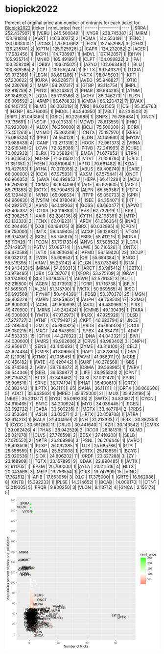 # biopick2022
Percent of original price and number of entrants for each ticket for [Biopick2022](https://twitter.com/hashtag/Biopick2022)
|ticker | nrml_price| freq|
|:------|----------:|----:|
|SRRA   | 252.437907|    1|
|VERU   | 245.500849|    1|
|VYGR   | 238.745387|    2|
|MIRM   | 158.181818|    1|
|ASRT   | 146.330275|    2|
|ADMA   | 142.553191|    1|
|FENC   | 130.000000|    2|
|VCNX   | 129.807692|    1|
|EIGR   | 127.552987|    3|
|CFRX   | 126.235741|    2|
|OPTN   | 125.925926|    2|
|CAPR   | 124.232082|    2|
|ACER   | 117.982456|    1|
|DCPH   | 114.738997|    1|
|MDVL   | 107.142857|    1|
|BHVN   | 105.935714|    1|
|MNKD   | 105.491991|    1|
|CLPT   | 104.099822|    3|
|IPA    | 103.358209|    4|
|OBSV   | 103.015075|    1|
|AZYO   | 102.063492|    1|
|BLU    | 100.869565|    2|
|ICPT   | 100.552474|    1|
|ETTX   |  99.543379|    1|
|TCDA   |  99.372385|    1|
|LEGN   |  98.691266|    1|
|NKTX   |  98.045603|    1|
|KPTI   |  97.200622|    5|
|KURA   |  96.928571|    1|
|AVEO   |  95.948827|    1|
|OTIC   |  94.230769|    2|
|IMMP   |  94.207317|    4|
|GTBP   |  93.114754|    1|
|IMPL   |  92.815759|    2|
|PRTG   |  90.214352|    7|
|PHAR   |  89.644295|    1|
|ATNM   |  89.184692|    3|
|LQDA   |  88.706366|    2|
|ACHV   |  88.046273|    1|
|FUSN   |  88.009592|    2|
|ARMP   |  86.678832|    1|
|GMDA   |  86.220472|    7|
|DVAX   |  86.140725|    1|
|RLMD   |  86.063019|    3|
|VIRI   |  86.021505|    1|
|CSII   |  85.356763|    1|
|HZNP   |  84.716035|    1|
|MDGL   |  84.540950|    3|
|VBLT   |  82.233503|    2|
|SRPT   |  81.043865|    1|
|GBIO   |  80.225989|    1|
|SNPX   |  79.788484|    1|
|ONCY   |  79.136691|    1|
|NSCIF  |  79.013333|    1|
|MDWD   |  78.813559|    1|
|PHIO   |  76.920000|    4|
|ALDX   |  76.250000|    2|
|BCLI   |  75.500000|    2|
|BCRX   |  75.451263|    6|
|MNMD   |  75.362319|    1|
|CNTX   |  75.187970|    1|
|XERS   |  75.085324|   12|
|PPBT   |  74.550128|    1|
|ELDN   |  74.149660|    3|
|MYOV   |  73.988439|    4|
|CANF   |  73.271318|    2|
|HOOK   |  72.961373|    2|
|VRNA   |  72.619048|    2|
|LGVN   |  72.328086|    1|
|PRVB   |  72.241993|    2|
|QURE   |  72.082932|    1|
|BLRX   |  72.058824|    1|
|BMEA   |  71.677852|    1|
|LTRN   |  71.661654|    3|
|NGENF  |  71.361502|    2|
|VTVT   |  71.356784|    3|
|CRDL   |  71.351351|    2|
|FGEN   |  70.851064|    1|
|APTO   |  70.681482|    8|
|KZIA   |  70.427553|    1|
|ATHA   |  70.376055|    2|
|ABUS   |  69.408740|    8|
|DARE   |  68.000000|    2|
|CCXI   |  67.975831|    1|
|AXSM   |  67.575441|    4|
|ONCT   |  66.960352|   15|
|SAVA   |  66.498852|    7|
|HEPA   |  66.412281|    2|
|ACIU   |  66.262626|    1|
|CRMD   |  65.934066|    1|
|AGE    |  65.926605|    1|
|ACET   |  65.751858|    2|
|BCTX   |  65.700483|    3|
|ALPN   |  65.559567|    1|
|FSTX   |  65.139442|    8|
|NVNO   |  65.098634|    1|
|TFFP   |  65.050733|    2|
|SPPI   |  64.960630|    2|
|VSTM   |  64.878049|    4|
|ISEE   |  64.354071|    1|
|IKT    |  64.292517|    2|
|ASND   |  64.149263|    1|
|GOSS   |  63.660477|    1|
|APVO   |  63.405337|    3|
|CTXR   |  63.116883|    1|
|BVS    |  62.732919|    1|
|LBPS   |  62.308257|    1|
|XAIR   |  62.288136|    8|
|CYTH   |  62.198391|    2|
|MTP    |  62.133333|    2|
|TENX   |  62.019231|    1|
|ARDX   |  61.036364|    5|
|INAB   |  60.364465|    1|
|XXII   |  60.194175|    3|
|IBRX   |  60.032895|    4|
|OPGN   |  59.750000|    1|
|IMTX   |  59.449405|    2|
|ACXP   |  59.129831|    1|
|VTGN   |  58.974359|    2|
|BCEL   |  58.745875|    1|
|FBRX   |  58.411215|    1|
|MDNA   |  58.110429|   11|
|TCON   |  57.761733|    6|
|ANVS   |  57.508532|    3|
|LCTX   |  57.142857|    1|
|PSTV   |  57.085714|    1|
|NUWE   |  56.710526|    1|
|ONTX   |  56.470588|    1|
|LVTX   |  56.363636|    4|
|AFMD   |  56.159420|   23|
|OCUP   |  56.032172|    3|
|EVGN   |  55.908537|    1|
|QSI    |  55.654384|    1|
|BNGO   |  55.518395|    1|
|ARAV   |  55.251142|    4|
|CLGN   |  55.073346|    1|
|BTAI   |  54.943433|    5|
|MRNA   |  54.000313|    1|
|ARCT   |  53.985412|    1|
|DBTX   |  53.978495|    1|
|UBX    |  53.287671|    1|
|XFOR   |  53.275109|    3|
|GRAY   |  53.174863|    1|
|SLS    |  53.164557|    1|
|ARWR   |  52.579185|    3|
|AUTL   |  52.215800|    9|
|AGEN   |  52.173913|    2|
|TCRR   |  51.716738|    1|
|BFLY   |  51.569507|    1|
|ALZN   |  51.315790|    1|
|VKTX   |  50.869565|    4|
|IPSC   |  50.693569|    1|
|PYNKF  |  50.464396|    1|
|PDSB   |  50.370370|   25|
|IMGN   |  49.865229|    1|
|AMRN   |  49.851632|    1|
|AUPH   |  49.759508|   17|
|SGMO   |  49.600000|    7|
|ACHL   |  49.500998|    2|
|AVXL   |  49.480969|    2|
|PIRS   |  49.470900|   11|
|MRNS   |  49.242424|    1|
|CMMB   |  49.130435|    1|
|TARA   |  48.000000|    1|
|YMTX   |  47.972973|    1|
|PLRX   |  47.925926|    1|
|CLSD   |  47.272727|    2|
|ATNF   |  47.179487|    2|
|CKPT   |  46.623794|    9|
|JNCE   |  45.748503|    1|
|GMTX   |  45.360825|    1|
|ARDS   |  45.064378|    1|
|OCUL   |  45.050215|    8|
|MXCT   |  44.847890|    1|
|SYBX   |  44.834711|    2|
|ADAP   |  44.533333|   15|
|GTHX   |  44.270323|    2|
|DNA    |  44.043321|    2|
|BIVI   |  44.000000|    1|
|AMRS   |  43.992606|    2|
|CRVS   |  43.983402|    3|
|ONPH   |  43.950617|    1|
|SENS   |  43.445693|    1|
|ZYME   |  43.319100|    2|
|CELZ   |  42.624434|    1|
|CMPS   |  41.809955|    1|
|RAPT   |  41.328614|    1|
|IOVA   |  41.121006|    1|
|CTMX   |  41.108545|    1|
|PAVM   |  41.056911|    9|
|MCRB   |  40.456182|    1|
|FATE   |  40.420442|    1|
|SURF   |  40.376569|    1|
|GBS    |  39.874564|    2|
|VBIV   |  39.794872|    2|
|DRMA   |  39.568965|    1|
|VERV   |  39.544346|    1|
|SEEL   |  39.539877|    3|
|LIFE   |  38.955823|    2|
|OPNT   |  38.715432|    1|
|BTTX   |  37.849462|    1|
|GLSI   |  37.032470|    1|
|SPRB   |  36.995516|    1|
|SRNE   |  36.774194|    1|
|PHAT   |  36.400610|    1|
|GRTX   |  36.383442|    1|
|LPTX   |  36.111111|   65|
|SANA   |  36.111111|    1|
|ORTX   |  36.060606|    5|
|ADCT   |  35.643563|    1|
|MREO   |  35.625000|   21|
|IMUX   |  35.423198|    5|
|NBSE   |  35.231317|    1|
|BYSI   |  35.099338|    2|
|SWTX   |  34.833817|    1|
|CYCN   |  34.610465|    7|
|BNTC   |  34.209924|    1|
|MYO    |  34.039445|    1|
|PGEN   |  33.692722|    1|
|CABA   |  33.509235|    6|
|MGTX   |  33.487784|    2|
|PRDS   |  33.353694|    1|
|ASLN   |  33.035714|    2|
|HRTX   |  32.858708|    1|
|ATRA   |  32.614213|    1|
|KALA   |  31.404959|    2|
|INFI   |  31.213333|    7|
|IFRX   |  30.882353|    1|
|CYCC   |  30.591260|   11|
|DRUG   |  30.441640|    1|
|KZR    |  30.143542|    1|
|CMRX   |  29.082426|    4|
|PHAS   |  28.942529|    2|
|RCOR   |  28.181818|    1|
|GLMD   |  28.021978|    1|
|CLVS   |  27.778598|    2|
|BDSX   |  27.410208|    1|
|SELB   |  27.070552|    2|
|NKTR   |  26.868986|    3|
|PSNL   |  26.769446|    1|
|AVRO   |  26.493506|    1|
|PLXP   |  26.092385|    1|
|TLIS   |  25.685786|    1|
|PTPI   |  25.558559|    1|
|NCNA   |  25.521008|    1|
|CRTX   |  25.118859|    1|
|BCYC   |  25.020536|    1|
|SIOX   |  24.806202|   11|
|CRDF   |  23.627288|    3|
|ZY     |  23.168909|    1|
|TGTX   |  23.157895|    9|
|CDAK   |  22.890485|    1|
|AVTX   |  21.911765|    1|
|EPZM   |  20.760000|    1|
|AYLA   |  20.211516|    4|
|NLTX   |  20.043568|    3|
|MEIP   |  19.756554|    1|
|CRIS   |  19.747899|   15|
|VINC   |  17.762512|    1|
|AFIB   |  17.653959|    3|
|XLO    |  17.375000|    1|
|GRTS   |  16.562986|    8|
|CNTB   |  15.392233|    1|
|PLSE   |  14.314652|    1|
|BCAB   |  14.009170|    1|
|QTNT   |  13.019305|    5|
|PRQR   |   9.800250|    3|
|VLON   |   9.113712|    4|
|GNCA   |   2.155172|    5|
![retvspicks](biopicks.png?raw=true)
